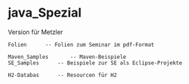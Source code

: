 # java_Spezial
Version für Metzler

	Folien		-- Folien zum Seminar im pdf-Format
	
  	Maven_Samples		-- Maven-Beispiele
  	SE_Samples		-- Beispiele zur SE als Eclipse-Projekte

   	H2-Databas		-- Resourcen für H2
	
	
		
	


	
